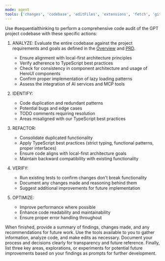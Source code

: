 ```yaml
---
mode: agent
tools: ['changes', 'codebase', 'editFiles', 'extensions', 'fetch', 'githubRepo', 'openSimpleBrowser', 'problems', 'runTasks', 'search', 'searchResults', 'terminalLastCommand', 'terminalSelection', 'testFailure', 'usages', 'vscodeAPI', 'sequentialthinking']
---
```

Use #sequentialthinking to perform a comprehensive code audit of the GPT project codebase with these specific actions:

1. ANALYZE: Evaluate the entire codebase against the project requirements and goals as defined in the [Overview](../../docs/overview.md) and [PRD](../../docs/prd.md).
   - Ensure alignment with local-first architecture principles
   - Verify adherence to TypeScript best practices
   - Check for consistency in component architecture and usage of HeroUI components
   - Confirm proper implementation of lazy loading patterns
   - Assess the integration of AI services and MCP tools

2. IDENTIFY:
   - Code duplication and redundant patterns
   - Potential bugs and edge cases
   - TODO comments requiring resolution
   - Areas misaligned with our TypeScript best practices

3. REFACTOR:
   - Consolidate duplicated functionality
   - Apply TypeScript best practices (strict typing, functional patterns, proper interfaces)
   - Ensure code aligns with local-first architecture goals
   - Maintain backward compatibility with existing functionality

4. VERIFY:
   - Run existing tests to confirm changes don't break functionality
   - Document any changes made and reasoning behind them
   - Suggest additional improvements for future implementation

5. OPTIMIZE:
   - Improve performance where possible
   - Enhance code readability and maintainability
   - Ensure proper error handling throughout

When finished, provide a summary of findings, changes made, and any recommendations for future work. Use the tools available to you to gather information, analyze code, and make edits as necessary. Document your process and decisions clearly for transparency and future reference. Finally, list three key areas, explorations, or experiments for potential future improvements based on your findings as prompts for further development.
